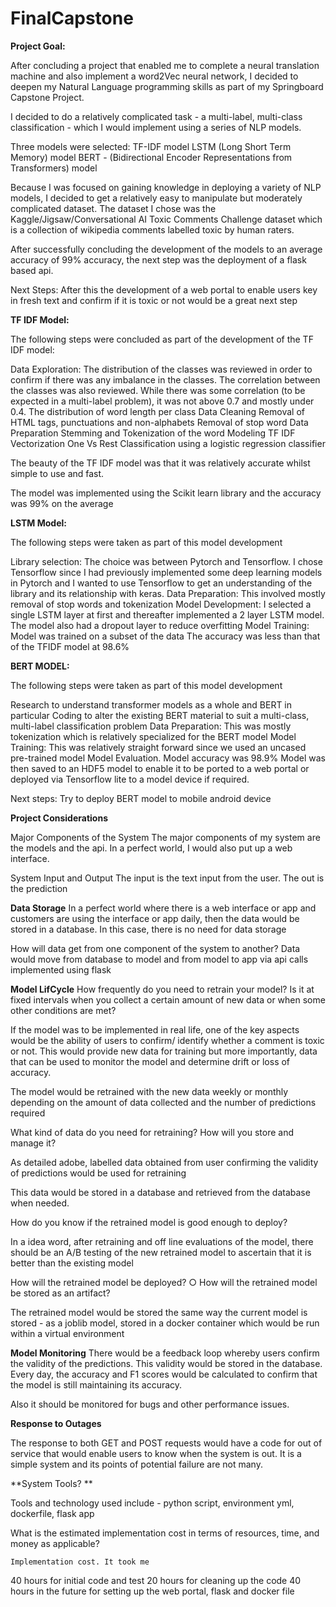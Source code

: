 # FinalCapstone
**Project Goal:**

After concluding a project that enabled me to complete a neural translation machine and also implement a word2Vec neural network, I decided to deepen my Natural Language programming skills as part of my Springboard Capstone Project.

I decided to do a relatively complicated task - a multi-label, multi-class classification - which I would implement using a series of NLP models.

Three models were selected:
TF-IDF model
LSTM (Long Short Term Memory) model
BERT - (Bidirectional Encoder Representations from Transformers) model

Because I was focused on gaining knowledge in deploying a variety of NLP models, I decided to get a relatively easy to manipulate but moderately complicated dataset. The dataset I chose was the Kaggle/Jigsaw/Conversational AI Toxic Comments Challenge dataset which is a collection of wikipedia comments labelled toxic by human raters.

After successfully concluding the development of the models to an average accuracy of 99% accuracy, the next step was the deployment of a flask based api. 

Next Steps: After this the development of a web portal to enable users key in fresh text and confirm if it is toxic or not would be a great next step



**TF IDF Model:**

The following steps were concluded as part of the development of the TF IDF model:

Data Exploration: 
The distribution of the classes was reviewed in order to confirm if there was any imbalance in the classes.
The correlation between the classes was also reviewed. While there was some correlation (to be expected in a multi-label problem), it was not above 0.7 and mostly under 0.4.
The distribution of word length per class
Data Cleaning
Removal of HTML tags, punctuations and non-alphabets
Removal of stop word
Data Preparation
Stemming and Tokenization of the word
Modeling
TF IDF Vectorization
One Vs Rest Classification using a logistic regression classifier

The beauty of the TF IDF model was that it was relatively accurate whilst simple to use and fast.

The model was implemented using the Scikit learn library and the accuracy was 99% on the average


**LSTM Model:**

The following steps were taken as part of this model development

Library selection: The choice was between Pytorch and Tensorflow. I chose Tensorflow since I had previously implemented some deep learning models in Pytorch and I wanted to use Tensorflow to get an understanding of the library and its relationship with keras.
Data Preparation: This involved mostly removal of stop words and tokenization
Model Development: I selected a single LSTM layer at first and thereafter implemented a 2 layer LSTM model. The model also had a dropout layer to reduce overfitting
Model Training: Model was trained on a subset of the data
The accuracy was less than that of the TFIDF model at 98.6%



**BERT MODEL:**

The following steps were taken as part of this model development

Research to understand transformer models as a whole and BERT in particular
Coding to alter the existing BERT material to suit a multi-class, multi-label classification problem
Data Preparation: This was mostly tokenization which is relatively specialized for the BERT model
Model Training: This was relatively straight forward since we used an uncased pre-trained model
Model Evaluation. Model accuracy was 98.9%
Model was then saved to an HDF5 model to enable it to be ported to a web portal or deployed via Tensorflow lite to a model device if required.

Next steps: 
Try to deploy BERT model to mobile android device


**Project Considerations**

Major Components of the System
	The major components of my system are the models and the api. In a perfect world, I would also put up a web interface.

System Input and Output
The input is the text input from the user. The out is the prediction


**Data Storage**
In a perfect world where there is a web interface or app and customers are using the interface or app daily, then the data would be stored in a database. In this case, there is no need for data storage

How will data get from one component of the system to another? Data would move from database to model and from model to app via api calls implemented using flask



**Model LifCycle**
How frequently do you need to retrain your model? Is it at fixed intervals when you collect a certain amount of new data or when some other conditions are met? 

If the model was to be implemented in real life, one of the key aspects would be the ability of users to confirm/ identify whether a comment is toxic or not. This would provide new data for training but more importantly, data that can be used to monitor the model and determine drift or loss of accuracy.

The model would be retrained with the new data weekly or monthly depending on the amount of data collected and the number of predictions required



What kind of data do you need for retraining? How will you store and manage it? 

As detailed adobe, labelled data obtained from user confirming the validity of predictions would be used for retraining

This data would be stored in a database and retrieved from the database when needed.



How do you know if the retrained model is good enough to deploy? 

In a idea word, after retraining and off line evaluations of the model, there should be an A/B testing of the new retrained model to ascertain that it is better than the existing model

How will the retrained model be deployed? ○ How will the retrained model be stored as an artifact? 

The retrained model would be stored the same way the current model is stored - as a joblib model, stored in a docker container which would be run within a virtual environment


**Model Monitoring**
There would be a feedback loop whereby users confirm the validity of the predictions. This validity would be stored in the database. Every day, the accuracy and F1 scores would be calculated to confirm that the model is still maintaining its accuracy.

Also it should be monitored for bugs and other performance issues. 



**Response to Outages**

The response to both GET and POST requests would have a code for out of service that would enable users to know when the system is out. It is a simple system and its points of potential failure are not many.


**System Tools? **

Tools and technology used include - python script, environment yml, dockerfile, flask app

What is the estimated implementation cost in terms of resources, time, and money as applicable?

	Implementation cost. It took me 
40 hours for initial code and test
20 hours for cleaning up the code
40 hours in the future for setting up the web portal, flask and docker file 
